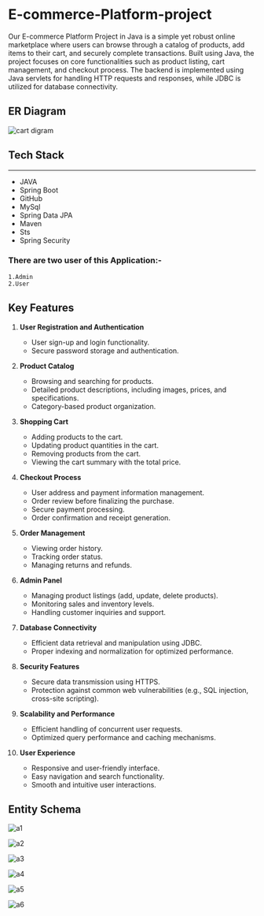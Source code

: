 # E-commerce-Platform-project

Our E-commerce Platform Project in Java is a simple yet robust online marketplace where users can browse through a catalog of products, add items to their cart, and securely complete transactions. Built using Java, the project focuses on core functionalities such as product listing, cart management, and checkout process. The backend is implemented using Java servlets for handling HTTP requests and responses, while JDBC is utilized for database connectivity.

## ER Diagram

![cart digram](https://github.com/rajsaurabh78/E-commerce-Platform-project/assets/108000350/70b9f2bf-6143-4c05-a797-8dcace706311)

## Tech Stack

------------

- JAVA
- Spring Boot
- GitHub
- MySql
- Spring Data JPA
- Maven
- Sts
- Spring Security

### There are two user of this Application:-

    1.Admin
    2.User

## Key Features

1. **User Registration and Authentication**
   - User sign-up and login functionality.
   - Secure password storage and authentication.

2. **Product Catalog**
   - Browsing and searching for products.
   - Detailed product descriptions, including images, prices, and specifications.
   - Category-based product organization.

3. **Shopping Cart**
   - Adding products to the cart.
   - Updating product quantities in the cart.
   - Removing products from the cart.
   - Viewing the cart summary with the total price.

4. **Checkout Process**
   - User address and payment information management.
   - Order review before finalizing the purchase.
   - Secure payment processing.
   - Order confirmation and receipt generation.

5. **Order Management**
   - Viewing order history.
   - Tracking order status.
   - Managing returns and refunds.

6. **Admin Panel**
   - Managing product listings (add, update, delete products).
   - Monitoring sales and inventory levels.
   - Handling customer inquiries and support.

7. **Database Connectivity**
   - Efficient data retrieval and manipulation using JDBC.
   - Proper indexing and normalization for optimized performance.

8. **Security Features**
   - Secure data transmission using HTTPS.
   - Protection against common web vulnerabilities (e.g., SQL injection, cross-site scripting).

9. **Scalability and Performance**
   - Efficient handling of concurrent user requests.
   - Optimized query performance and caching mechanisms.

10. **User Experience**
    - Responsive and user-friendly interface.
    - Easy navigation and search functionality.
    - Smooth and intuitive user interactions.


## Entity Schema

![a1](https://github.com/rajsaurabh78/LibrarySystem/assets/108000350/86e1f802-07ea-4cf6-9e8a-90281e7c517c)

![a2](https://github.com/rajsaurabh78/LibrarySystem/assets/108000350/d331855b-b361-4eb9-82a6-8110caddca1f)

![a3](https://github.com/rajsaurabh78/LibrarySystem/assets/108000350/7bb61dc7-d11b-4483-a940-daf4fedf2db4)

![a4](https://github.com/rajsaurabh78/LibrarySystem/assets/108000350/36ed18ac-c5f4-489c-b2d4-2d2a9210a6a2)

![a5](https://github.com/rajsaurabh78/LibrarySystem/assets/108000350/7d1fd228-5c0f-46f9-ae53-d44bd4117ebf)

![a6](https://github.com/rajsaurabh78/LibrarySystem/assets/108000350/d4ca5bed-32cd-4e52-9974-cfa8e14d83ef)

